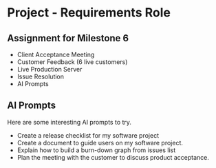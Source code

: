 # Project - Requirements Role

## Assignment for Milestone 6

* Client Acceptance Meeting
* Customer Feedback (6 live customers)
* Live Production Server
* Issue Resolution
* AI Prompts


## AI Prompts

Here are some interesting AI prompts to try.

* Create a release checklist for my software project
* Create a document to guide users on my software project.
* Explain how to build a burn-down graph from issues list
* Plan the meeting with the customer to discuss product acceptance.
